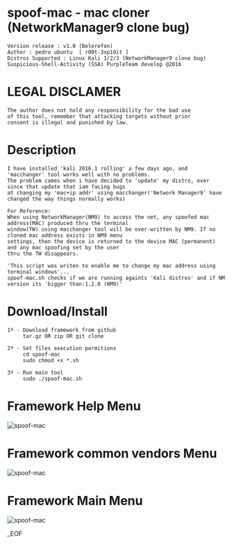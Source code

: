 # spoof-mac - mac cloner (NetworkManager9 clone bug)
    Version release : v1.0 (Belerefon)
    Author : pedro ubuntu  [ r00t-3xp10it ]
    Distros Supported : Linux Kali 1/2/3 (NetworkManager9 clone bug)
    Suspicious-Shell-Activity (SSA) PurpleTeam develop @2016

# LEGAL DISCLAMER
    The author does not hold any responsibility for the bad use
    of this tool, remember that attacking targets without prior
    consent is illegal and punished by law.



# Description
    I have installed 'kali 2016.1 rolling' a few days ago, and 'macchanger' tool works well with no problems.
    The problem cames when i have decided to 'update' my distro, ever since that update that iam facing bugs
    at changing my 'mac+ip addr' using macchanger('Network Manager9' have changed the way things normally works)

    For Reference:
    When using NetworkManager(NM9) to access the net, any spoofed mac address(MAC) produced thru the terminal
    window(TW) using macchanger tool will be over-written by NM9. If no cloned mac address exists in NM9 menu
    settings, then the device is returned to the device MAC (permanent) and any mac spoofing set by the user
    thru the TW disappears.

    'This script was writen to enable me to change my mac address using terminal windows'...
    spoof-mac.sh checks if we are running againts 'Kali distros' and if NM version its 'bigger than:1.2.0 (NM9)'



# Download/Install
    1º - Download framework from github
         tar.gz OR zip OR git clone

    2º - Set files execution permitions
         cd spoof-mac
         sudo chmod +x *.sh

    3º - Run main tool
         sudo ./spoof-mac.sh

# Framework Help Menu
![spoof-mac](https://dl.dropboxusercontent.com/u/21426454/spoo-mac-banner2.png)

# Framework common vendors Menu
![spoof-mac](https://dl.dropboxusercontent.com/u/21426454/spoo-mac-banner3.png)

# Framework Main Menu
![spoof-mac](https://dl.dropboxusercontent.com/u/21426454/spoo-mac-banner.png)


_EOF
